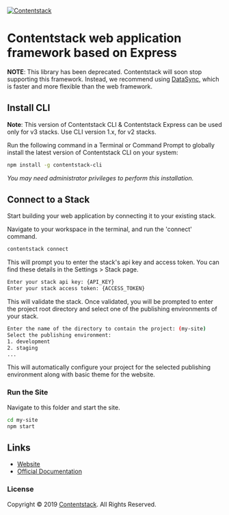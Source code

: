 [![Contentstack](https://www.contentstack.com/docs/static/images/contentstack.png)](https://www.contentstack.com/)

# Contentstack web application framework based on Express

**NOTE**: This library has been deprecated. Contentstack will soon stop supporting this framework. Instead, we recommend using [DataSync](https://www.contentstack.com/docs/guide/synchronization/contentstack-datasync), which is faster and more flexible than the web framework.

## Install CLI

**Note**: This version of Contentstack CLI & Contentstack Express can be used only for v3 stacks. Use CLI version 1.x, for v2 stacks.

Run the following command in a Terminal or Command Prompt to globally install the latest version of Contentstack CLI on your system:

```bash
npm install -g contentstack-cli
```

<em>You may need administrator privileges to perform this installation.</em>

## Connect to a Stack
Start building your web application by connecting it to your existing stack.

Navigate to your workspace in the terminal, and run the 'connect' command.

```bash
contentstack connect
```

This will prompt you to enter the stack's api key and access token. You can find these details in the Settings > Stack page.

```bash
Enter your stack api key: {API_KEY}
Enter your stack access token: {ACCESS_TOKEN}
```

This will validate the stack. Once validated, you will be prompted to enter the project root directory and select one of the publishing environments of your stack.

```bash
Enter the name of the directory to contain the project: (my-site)
Select the publishing environment:
1. development
2. staging
...
```
This will automatically configure your project for the selected publishing environment along with basic theme for the website.

### Run the Site

Navigate to this folder and start the site.

```bash
cd my-site
npm start
```

## Links
- [Website](https://www.contentstack.com/)
- [Official Documentation](http://contentstack.com/docs)

### License
Copyright © 2019 [Contentstack](https://www.contentstack.com/). All Rights Reserved.
